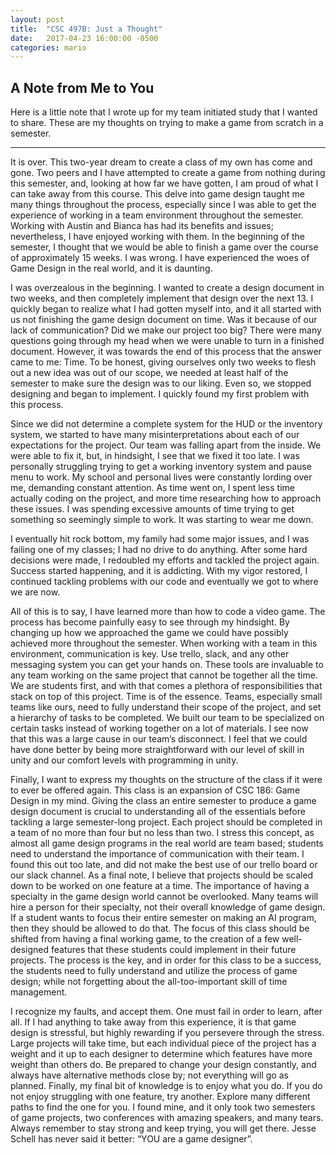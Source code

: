 ```yaml
---
layout: post
title:  "CSC 497B: Just a Thought" 
date:   2017-04-23 16:00:00 -0500
categories: mario
---
```


## [](#header-2) A Note from Me to You

Here is a little note that I wrote up for my team initiated study that I wanted to share. These are my thoughts on trying
to make a game from scratch in a semester.

---

  It is over. This two-year dream to create a class of my own has come and gone. Two peers and I have attempted to create a game from
  nothing during this semester, and, looking at how far we have gotten, I am proud of what I can take away from this course. This delve 
  into game design taught me many things throughout the process, especially since I was able to get the experience of working in a team 
  environment throughout the semester. Working with Austin and Bianca has had its benefits and issues; nevertheless, I have enjoyed 
  working with them. In the beginning of the semester, I thought that we would be able to finish a game over the course of approximately 
  15 weeks. I was wrong. I have experienced the woes of Game Design in the real world, and it is daunting. 
	
  I was overzealous in the beginning. I wanted to create a design document in two weeks, and then completely implement that design over 
  the next 13. I quickly began to realize what I had gotten myself into, and it all started with us not finishing the game design document 
  on time. Was it because of our lack of communication? Did we make our project too big? There were many questions going through my head 
  when we were unable to turn in a finished document. However, it was towards the end of this process that the answer came to me: Time. 
  To be honest, giving ourselves only two weeks to flesh out a new idea was out of our scope, we needed at least half of the semester to 
  make sure the design was to our liking. Even so, we stopped designing and began to implement. I quickly found my first problem with this 
  process.
	
  Since we did not determine a complete system for the HUD or the inventory system, we started to have many misinterpretations about each 
  of our expectations for the project. Our team was falling apart from the inside. We were able to fix it, but, in hindsight, I see that
  we fixed it too late. I was personally struggling trying to get a working inventory system and pause menu to work. My school and 
  personal lives were constantly lording over me, demanding constant attention. As time went on, I spent less time actually coding 
  on the project, and more time researching how to approach these issues. I was spending excessive amounts of time trying to get 
  something so seemingly simple to work. It was starting to wear me down. 

  I eventually hit rock bottom, my family had some major issues, and I was failing one of my classes; I had no drive to do anything. 
  After some hard decisions were made, I redoubled my efforts and tackled the project again. Success started happening, and it is 
  addicting. With my vigor restored, I continued tackling problems with our code and eventually we got to where we are now. 

  All of this is to say, I have learned more than how to code a video game. The process has become painfully easy to see through my 
  hindsight. By changing up how we approached the game we could have possibly achieved more throughout the semester. When working with 
  a team in this environment, communication is key. Use trello, slack, and any other messaging system you can get your hands on. These 
  tools are invaluable to any team working on the same project that cannot be together all the time. We are students first, and with 
  that comes a plethora of responsibilities that stack on top of this project. Time is of the essence. Teams, especially small teams
  like ours, need to fully understand their scope of the project, and set a hierarchy of tasks to be completed. We built our team to
  be specialized on certain tasks instead of working together on a lot of materials. I see now that this was a large cause in our 
  team’s disconnect. I feel that we could have done better by being more straightforward with our level of skill in unity and our 
  comfort levels with programming in unity. 

  Finally, I want to express my thoughts on the structure of the class if it were to ever be offered again. This class is an expansion 
  of CSC 186: Game Design in my mind. Giving the class an entire semester to produce a game design document is crucial to understanding 
  all of the essentials before tackling a large semester-long project. Each project should be completed in a team of no more than four
  but no less than two. I stress this concept, as almost all game design programs in the real world are team based; students need to 
  understand the importance of communication with their team. I found this out too late, and did not make the best use of our trello 
  board or our slack channel. As a final note, I believe that projects should be scaled down to be worked on one feature at a time. 
  The importance of having a specialty in the game design world cannot be overlooked. Many teams will hire a person for their 
  specialty, not their overall knowledge of game design. If a student wants to focus their entire semester on making an AI program, 
  then they should be allowed to do that. The focus of this class should be shifted from having a final working game, to the creation 
  of a few well-designed features that these students could implement in their future projects. The process is the key, and in order 
  for this class to be a success, the students need to fully understand and utilize the process of game design; while not forgetting 
  about the all-too-important skill of time management. 

  I recognize my faults, and accept them. One must fail in order to learn, after all. If I had anything to take away from this 
  experience, it is that game design is stressful, but highly rewarding if you persevere through the stress. Large projects will 
  take time, but each individual piece of the project has a weight and it up to each designer to determine which features have more 
  weight than others do. Be prepared to change your design constantly, and always have alternative methods close by; not everything 
  will go as planned. Finally, my final bit of knowledge is to enjoy what you do. If you do not enjoy struggling with one feature, 
  try another. Explore many different paths to find the one for you. I found mine, and it only took two semesters of game projects, 
  two conferences with amazing speakers, and many tears. Always remember to stay strong and keep trying, you will get there. 
  Jesse Schell has never said it better: “YOU are a game designer”.
 

